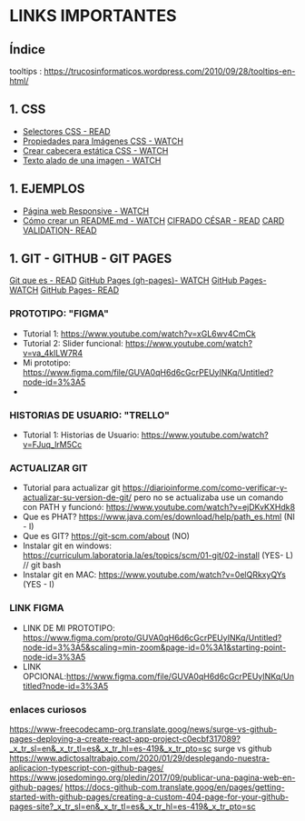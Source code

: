 # LINKS IMPORTANTES

## Índice
 tooltips : https://trucosinformaticos.wordpress.com/2010/09/28/tooltips-en-html/


## 1. CSS
+ [Selectores CSS - READ](https://uniwebsidad.com/libros/css/capitulo-2/selectores-basicos?from=librosweb)
+ [Propiedades para Imágenes CSS - WATCH](https://www.youtube.com/watch?v=L1b7xyupCcg)
+ [Crear cabecera estática CSS - WATCH](https://www.youtube.com/watch?v=ys2kaK8HgnA)
+ [Texto alado de una imagen - WATCH](https://codepen.io/rctorr/pen/KpXaeY)


## 1. EJEMPLOS

+ [Página web Responsive - WATCH](https://www.youtube.com/watch?v=HH_SMpxV7qQ)
+ [Cómo crear un README.md - WATCH](https://www.youtube.com/watch?v=yNs1CJK1aJs)
[CIFRADO CÉSAR - READ](https://florenciasilva.github.io/cifrado-cesar/src/)
[CARD VALIDATION- READ](https://bikoru.github.io/SCL013-card-validation/src/index.html#containerCheck)


## 1. GIT - GITHUB - GIT PAGES
[Git que es - READ](https://alihacks.com/git-guia-para-principiantes-con-imagenes/)
[GitHub Pages (gh-pages)- WATCH](https://www.youtube.com/watch?v=QaxgF4v4hms)
[GitHub Pages- WATCH](https://www.youtube.com/watch?v=wL8gCda3pG4)
[GitHub Pages- READ](https://platzi.com/blog/github-pages/)


### PROTOTIPO: "FIGMA"
* Tutorial 1: https://www.youtube.com/watch?v=xGL6wv4CmCk
* Tutorial 2: Slider funcional: https://www.youtube.com/watch?v=va_4klLW7R4
* Mi prototipo: https://www.figma.com/file/GUVA0qH6d6cGcrPEUyINKq/Untitled?node-id=3%3A5
* 
### HISTORIAS DE USUARIO: "TRELLO"
* Tutorial 1: Historias de Usuario: https://www.youtube.com/watch?v=FJuq_lrM5Cc

### ACTUALIZAR GIT
* Tutorial para actualizar git https://diarioinforme.com/como-verificar-y-actualizar-su-version-de-git/ pero no se actualizaba use un comando con PATH y funcionó: https://www.youtube.com/watch?v=ejDKvKXHdk8
* Que es PHAT? https://www.java.com/es/download/help/path_es.html (NI - I)
* Que es GIT? https://git-scm.com/about (NO)
* Instalar git en windows: https://curriculum.laboratoria.la/es/topics/scm/01-git/02-install (YES- L) // git bash 
* Instalar git en MAC: https://www.youtube.com/watch?v=0elQRkxyQYs (YES - I)

### LINK FIGMA
* LINK DE MI PROTOTIPO: https://www.figma.com/proto/GUVA0qH6d6cGcrPEUyINKq/Untitled?node-id=3%3A5&scaling=min-zoom&page-id=0%3A1&starting-point-node-id=3%3A5
* LINK OPCIONAL:https://www.figma.com/file/GUVA0qH6d6cGcrPEUyINKq/Untitled?node-id=3%3A5

### enlaces curiosos
https://www-freecodecamp-org.translate.goog/news/surge-vs-github-pages-deploying-a-create-react-app-project-c0ecbf317089?_x_tr_sl=en&_x_tr_tl=es&_x_tr_hl=es-419&_x_tr_pto=sc surge vs github
https://www.adictosaltrabajo.com/2020/01/29/desplegando-nuestra-aplicacion-typescript-con-github-pages/
https://www.josedomingo.org/pledin/2017/09/publicar-una-pagina-web-en-github-pages/
https://docs-github-com.translate.goog/en/pages/getting-started-with-github-pages/creating-a-custom-404-page-for-your-github-pages-site?_x_tr_sl=en&_x_tr_tl=es&_x_tr_hl=es-419&_x_tr_pto=sc

